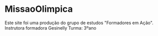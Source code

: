 # MissaoOlimpica
Este site foi uma produção do grupo de estudos "Formadores em Ação".
Instrutora formadora Gesinelly
Turma: 3ºano
